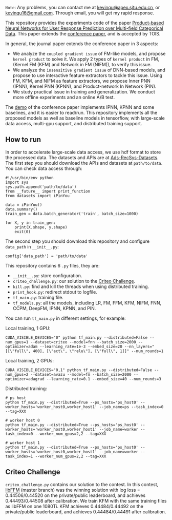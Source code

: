 ``Note``: Any problems, you can contact me at [kevinqu@apex.sjtu.edu.cn](kevinqu@apex.sjtu.edu.cn),
or [kevinqu16@gmail.com](kevinqu16@gmail.com).
Through email, you will get my rapid response.

This repository provides the experiments code of the paper [Product-based Neural Networks for
User Response Prediction over Multi-field Categorical Data](https://arxiv.org/abs/1807.00311).
This paper extends the [conference paper](https://arxiv.org/abs/1611.00144), and is accepted by TOIS.

In general, the journal paper extends the conference paper in 3 aspects:
- We analyze the ``coupled gradient issue`` of FM-like models, and propose ``kernel product`` to solve it.
We apply 2 types of ``kernel product`` in FM, (Kernel FM (KFM) and Network in FM (NIFM)), to verify this issue.
- We analyze the ``insensitive gradient issue`` of DNN-based models, and propose to use interactive feature extractors to tackle this issue.
Using FM, KFM, and NIFM as feature extractors, we propose Inner PNN (IPNN), Kernel PNN (KPNN),
and Product-network In Network (PIN).
- We study practical issue in training and generalization. We conduct more offline experiments and an online A/B test.

The [demo](https://github.com/Atomu2014/product-nets) of the conference paper implements IPNN, KPNN and some baselines, and it is easier to read/run.
This repository implements all the proposed models as well as baseline models in tensorflow, with large-scale data access, multi-gpu support, and distributed training support.

## How to run

In order to accelerate large-scale data access, we use hdf format to store the processed data.
The datasets and APIs are at [Ads-RecSys-Datasets](https://github.com/Atomu2014/Ads-RecSys-Datasets).
The first step you should download the APIs and datasets at ``path/to/data``.
You can check data access through:

    #!/usr/bin/env python
    import sys
    sys.path.append('path/to/data')
    from __future__ import print_function
    from datasets import iPinYou

    data = iPinYou()
    data.summary()
    train_gen = data.batch_generator('train', batch_size=1000)

    for X, y in train_gen:
        print(X.shape, y.shape)
        exit(0)

The second step you should download this repository and configure ``data_path`` in ``__init__.py``:

    config['data_path'] = 'path/to/data'

This repository contains 6 ``.py`` files, they are:

- ``__init__.py``: store configuration.
- ``criteo_challenge.py``: our solution to the [Criteo Challenge](https://www.kaggle.com/c/criteo-display-ad-challenge). 
- ``kill.py``: find and kill the threads when using distributed training.
- ``print_hook.py``: redirect stdout to logfile.
- ``tf_main.py``: training file.
- ``tf_models.py``: all the models, including LR, FM, FFM, KFM, NIFM, FNN, CCPM, DeepFM, IPNN, KPNN, and PIN.

You can run ``tf_main.py`` in different settings, for example:

Local training, 1 GPU:

    CUDA_VISIBLE_DEVICES="0" python tf_main.py --distributed=False --num_gpus=1 --dataset=criteo --model=fnn --batch_size=2000 --optimizer=adam --learning_rate=1e-3 --embed_size=20 --nn_layers="[[\"full\", 400], [\"act\", \"relu\"], [\"full\", 1]]" --num_rounds=1

Local training, 2 GPUs:
    
    CUDA_VISIBLE_DEVICES="0,1" python tf_main.py --distributed=False --num_gpus=2 --dataset=avazu --model=fm --batch_size=2000 --optimizer=adagrad --learning_rate=0.1 --embed_size=40 --num_rounds=3

Distributed training:

    # ps host
    python tf_main.py --distributed=True --ps_hosts='ps_host0' --worker_hosts='worker_host0,worker_host1' --job_name=ps --task_index=0 --tag=XXX
    
    # worker host 0
    python tf_main.py --distributed=True --ps_hosts='ps_host0' --worker_hosts='worker_host0,worker_host1' --job_name=worker --task_index=0 --worker_num_gpus=2,2 --tag=XXX

    # worker host 1
    python tf_main.py --distributed=True --ps_hosts='ps_host0' --worker_hosts='worker_host0,worker_host1' --job_name=worker --task_index=1 --worker_num_gpus=2,2 --tag=XXX


## Criteo Challenge
``criteo_challenge.py`` contains our solution to the contest.
In this contest, [libFFM](https://github.com/guestwalk/kaggle-2014-criteo) (master branch) was the winning solution with log loss = 0.44506/0.44520 on the private/public leaderboard, and achieves 0.44493/0.44508 after calibration. We train KFM with the same training files as libFFM on one 1080Ti.
KFM achieves 0.44484/0.44492 on the private/public leaderboard, and achieves 0.44484/0.44491 after calibration.